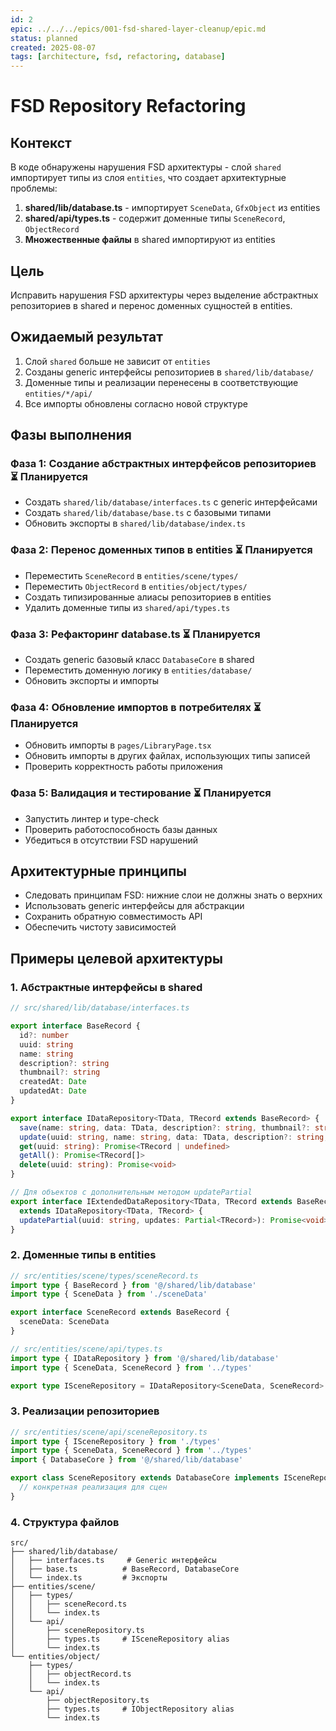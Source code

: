 ```yaml
---
id: 2
epic: ../../../epics/001-fsd-shared-layer-cleanup/epic.md
status: planned
created: 2025-08-07
tags: [architecture, fsd, refactoring, database]
---
```


# FSD Repository Refactoring

## Контекст

В коде обнаружены нарушения FSD архитектуры - слой `shared` импортирует типы из слоя `entities`, что создает архитектурные проблемы:

1. **shared/lib/database.ts** - импортирует `SceneData`, `GfxObject` из entities
2. **shared/api/types.ts** - содержит доменные типы `SceneRecord`, `ObjectRecord` 
3. **Множественные файлы** в shared импортируют из entities

## Цель

Исправить нарушения FSD архитектуры через выделение абстрактных репозиториев в shared и перенос доменных сущностей в entities.

## Ожидаемый результат

1. Слой `shared` больше не зависит от `entities`
2. Созданы generic интерфейсы репозиториев в `shared/lib/database/`
3. Доменные типы и реализации перенесены в соответствующие `entities/*/api/`
4. Все импорты обновлены согласно новой структуре

## Фазы выполнения

### Фаза 1: Создание абстрактных интерфейсов репозиториев ⏳ Планируется
- Создать `shared/lib/database/interfaces.ts` с generic интерфейсами
- Создать `shared/lib/database/base.ts` с базовыми типами
- Обновить экспорты в `shared/lib/database/index.ts`

### Фаза 2: Перенос доменных типов в entities ⏳ Планируется  
- Переместить `SceneRecord` в `entities/scene/types/`
- Переместить `ObjectRecord` в `entities/object/types/`
- Создать типизированные алиасы репозиториев в entities
- Удалить доменные типы из `shared/api/types.ts`

### Фаза 3: Рефакторинг database.ts ⏳ Планируется
- Создать generic базовый класс `DatabaseCore` в shared
- Переместить доменную логику в `entities/database/`
- Обновить экспорты и импорты

### Фаза 4: Обновление импортов в потребителях ⏳ Планируется
- Обновить импорты в `pages/LibraryPage.tsx`
- Обновить импорты в других файлах, использующих типы записей
- Проверить корректность работы приложения

### Фаза 5: Валидация и тестирование ⏳ Планируется
- Запустить линтер и type-check
- Проверить работоспособность базы данных
- Убедиться в отсутствии FSD нарушений

## Архитектурные принципы

- Следовать принципам FSD: нижние слои не должны знать о верхних
- Использовать generic интерфейсы для абстракции
- Сохранить обратную совместимость API
- Обеспечить чистоту зависимостей

## Примеры целевой архитектуры

### 1. Абстрактные интерфейсы в shared

```typescript
// src/shared/lib/database/interfaces.ts

export interface BaseRecord {
  id?: number
  uuid: string
  name: string
  description?: string
  thumbnail?: string
  createdAt: Date
  updatedAt: Date
}

export interface IDataRepository<TData, TRecord extends BaseRecord> {
  save(name: string, data: TData, description?: string, thumbnail?: string): Promise<string>
  update(uuid: string, name: string, data: TData, description?: string, thumbnail?: string): Promise<void>
  get(uuid: string): Promise<TRecord | undefined>
  getAll(): Promise<TRecord[]>
  delete(uuid: string): Promise<void>
}

// Для объектов с дополнительным методом updatePartial
export interface IExtendedDataRepository<TData, TRecord extends BaseRecord> 
  extends IDataRepository<TData, TRecord> {
  updatePartial(uuid: string, updates: Partial<TRecord>): Promise<void>
}
```

### 2. Доменные типы в entities

```typescript
// src/entities/scene/types/sceneRecord.ts
import type { BaseRecord } from '@/shared/lib/database'
import type { SceneData } from './sceneData'

export interface SceneRecord extends BaseRecord {
  sceneData: SceneData
}

// src/entities/scene/api/types.ts
import type { IDataRepository } from '@/shared/lib/database'
import type { SceneData, SceneRecord } from '../types'

export type ISceneRepository = IDataRepository<SceneData, SceneRecord>
```

### 3. Реализации репозиториев

```typescript
// src/entities/scene/api/sceneRepository.ts
import type { ISceneRepository } from './types'
import type { SceneData, SceneRecord } from '../types'
import { DatabaseCore } from '@/shared/lib/database'

export class SceneRepository extends DatabaseCore implements ISceneRepository {
  // конкретная реализация для сцен
}
```

### 4. Структура файлов

```
src/
├── shared/lib/database/
│   ├── interfaces.ts     # Generic интерфейсы
│   ├── base.ts          # BaseRecord, DatabaseCore
│   └── index.ts         # Экспорты
├── entities/scene/
│   ├── types/
│   │   ├── sceneRecord.ts
│   │   └── index.ts
│   └── api/
│       ├── sceneRepository.ts
│       ├── types.ts     # ISceneRepository alias
│       └── index.ts
└── entities/object/
    ├── types/
    │   ├── objectRecord.ts
    │   └── index.ts
    └── api/
        ├── objectRepository.ts
        ├── types.ts     # IObjectRepository alias
        └── index.ts
```